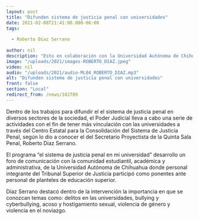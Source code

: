 ```yaml
---
layout: post
title: "Difunden sistema de justicia penal con universidades"
date: 2021-02-08T21:41:00.000-06:00
tags:
  
  - Roberto Díaz Serrano
  
author: nil
description: "Esto en colaboración con la Universidad Autónoma de Chihuahua."
image: "/uploads/2021/images-ROBERTO_DIAZ.jpeg"
video: nil
audio: "/uploads/2021/audio-ML04_ROBERTO_DIAZ.mp3"
alt: "Difunden sistema de justicia penal con universidades"
front: false
section: "Local"
redirect_from: /news/182789
---
```


Dentro de los trabajos para difundir el el sistema de justicia penal en diversos sectores de la sociedad, el Poder Judicial lleva a cabo una serie de actividades con el fin de tener más  vinculación con las universidades a través del Centro Estatal para la Consolidación del Sistema de Justicia Penal, según lo dio a conocer el del Secretario Proyectista de la Quinta Sala Penal, Roberto Díaz Serrano. 

El programa “el sistema de justicia penal en mi universidad” desarrollo un foro de comunicación con la comunidad estudiantil, académica y administrativa, de la Universidad Autónoma de Chihuahua donde personal integrante del Tribunal Superior de Justicia participó como ponentes ante personal de planteles de educación superior.

Díaz Serrano destacó dentro de la intervención la importancia en que se conozcan temas como: delitos en las universidades, bullying y cyberbullying, acoso y hostigamiento sexual, violencia de género y violencia en el noviazgo.